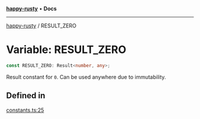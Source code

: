 [**happy-rusty**](../README.md) • **Docs**

***

[happy-rusty](../README.md) / RESULT\_ZERO

# Variable: RESULT\_ZERO

```ts
const RESULT_ZERO: Result<number, any>;
```

Result constant for `0`.
Can be used anywhere due to immutability.

## Defined in

[constants.ts:25](https://github.com/JiangJie/happy-rusty/blob/7d7f4ab2132e507f77594d030495f95b5688b84a/src/enum/constants.ts#L25)

